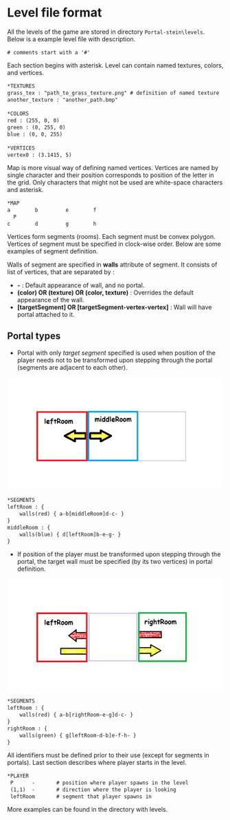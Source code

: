 Level file format
==============

All the levels of the game are stored in directory `Portal-stein\levels`.
Below is a example level file with description.

    # comments start with a '#'

Each section begins with asterisk.  Level can contain named textures, colors, and vertices.

    *TEXTURES
    grass_tex : "path_to_grass_texture.png" # definition of named texture
    another_texture : "another_path.bmp"

    *COLORS
    red : (255, 0, 0)
    green : (0, 255, 0)
    blue : (0, 0, 255)

    *VERTICES
    vertex0 : (3.1415, 5)

Map is more visual way of defining named vertices. Vertices are named by single character and their position corresponds to position of the letter in the grid. Only characters that might not be used are white-space characters and asterisk.

    *MAP
    a        b         e        f
      P
    c        d         g        h
    
Vertices form segments (rooms). Each segment must be convex polygon. Vertices of segment must be specified in clock-wise order. Below are some examples of segment definition.

Walls of segment are specified in **walls** attribute of segment. It consists of list of vertices, that are separated by :

- **-** : Default appearance of wall, and no portal.
- **(color) OR (texture) OR (color, texture)** : Overrides the default appearance of the wall.
- **[targetSegment] OR [targetSegment-vertex-vertex]** : Wall will have portal attached to it.

Portal types
-----------------
- Portal with only *target segment* specified is used when position of the player needs not to be transformed upon stepping through the portal (segments are adjacent to each other).

 ![door portal](portal01.png) 

    *SEGMENTS
    leftRoom : {
	    walls(red) { a-b[middleRoom]d-c- }
    }
    middleRoom : {
	    walls(blue) { d[leftRoom]b-e-g- }
    }

- If position of the player must be transformed upon stepping through the portal, the target wall must be specified (by its two vertices) in portal definition.

 ![wall portal](portal02.png) 

    *SEGMENTS
    leftRoom : {
	    walls(red) { a-b[rightRoom-e-g]d-c- }
    }
    rightRoom : {
	    walls(green) { g[leftRoom-d-b]e-f-h- }
    }
     
All identifiers must be defined prior to their use (except for segments in portals).
  Last section describes where player starts in the level.

    *PLAYER
     P      -       # position where player spawns in the level
     (1,1)  -       # direction where the player is looking
     leftRoom       # segment that player spawns in
More examples can be found in the directory with levels.
